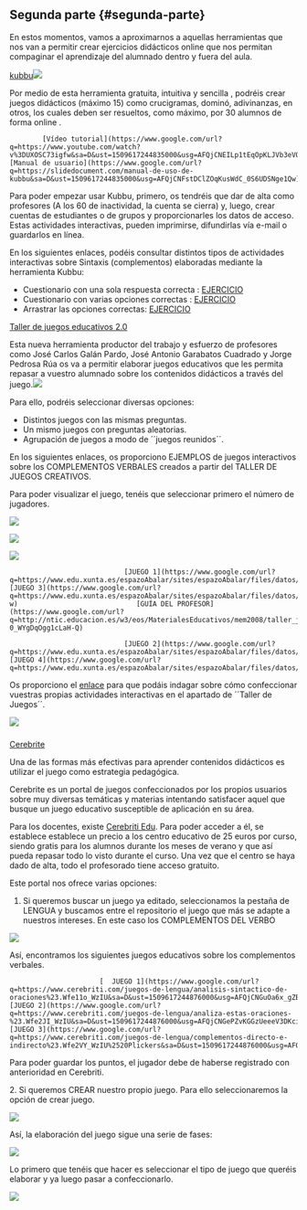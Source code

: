 ## Segunda parte {#segunda-parte}

En estos momentos, vamos a aproximarnos a aquellas herramientas que nos van a permitir crear ejercicios didácticos online que nos permitan compaginar el aprendizaje del alumnado dentro y fuera del aula.

[kubbu](https://www.google.com/url?q=http://www.kubbu.com/&sa=D&ust=1509617244833000&usg=AFQjCNFDW9zB1WV4Fje6TqBDStysow7RLA)![](images/image18.png)

Por medio de esta herramienta gratuita, intuitiva y sencilla ,  podréis crear juegos didácticos (máximo 15) como crucigramas, dominó, adivinanzas, en otros, los cuales deben ser resueltos, como máximo, por 30 alumnos de forma online .

            [Vídeo tutorial](https://www.google.com/url?q=https://www.youtube.com/watch?v%3DUXOSC73igfw&sa=D&ust=1509617244835000&usg=AFQjCNEILp1tEqOpKLJVb3eVO7C9iwkWhQ)                [Manual de usuario](https://www.google.com/url?q=https://slidedocument.com/manual-de-uso-de-kubbu&sa=D&ust=1509617244835000&usg=AFQjCNFstDClZOqKusWdC_0S6UDSNge1Qw)

Para poder empezar usar Kubbu, primero, os tendréis que dar de alta como profesores (A los 60 de inactividad, la cuenta se cierra) y, luego, crear cuentas de estudiantes o de grupos y proporcionarles los datos de acceso.  Estas actividades interactivas, pueden imprimirse, difundirlas vía e-mail o guardarlos en línea.

En los siguientes enlaces, podéis consultar distintos tipos de actividades interactivas sobre Sintaxis  (complementos) elaboradas mediante la herramienta Kubbu:

*   Cuestionario con una sola respuesta correcta : [EJERCICIO](https://www.google.com/url?q=http://www.kubbu.com/student/?i%3D1%26a%3D81986_repaso_de_sintaxis&sa=D&ust=1509617244838000&usg=AFQjCNEsFshgxcTTOamjyNAYE19jVTUdbg)
*   Cuestionario con varias opciones correctas : [EJERCICIO](https://www.google.com/url?q=http://www.kubbu.com/student/?i%3D1%26a%3D93523_66c__lengua_-_sintaxi&sa=D&ust=1509617244839000&usg=AFQjCNH656WbD1JDuRDBY6g1wVwAYv97Ag)
*   Arrastrar las opciones correctas: [EJERCICIO](https://www.google.com/url?q=http://www.kubbu.com/student/?i%3D1%26a%3D81986_repaso_de_sintaxis&sa=D&ust=1509617244839000&usg=AFQjCNGMY5NSTy5v9e9VyGcL0v3yIfKQZg)

[Taller de juegos educativos 2.0](https://www.google.com/url?q=http://ntic.educacion.es/w3/eos/MaterialesEducativos/mem2008/taller_juegos_edu/index.php&sa=D&ust=1509617244840000&usg=AFQjCNE4xJbsdbwQ_EPqQlFlFmB8yAnpqQ)

Esta nueva herramienta productor del trabajo y esfuerzo de profesores como José Carlos Galán Pardo, José Antonio Garabatos Cuadrado y Jorge Pedrosa Rúa os va a permitir elaborar juegos educativos que les permita  repasar a vuestro alumnado sobre  los contenidos didácticos a través del juego.![](images/image124.png)

 Para ello, podréis seleccionar diversas opciones:

*   Distintos juegos con las mismas preguntas.
*   Un mismo juegos con preguntas aleatorias.
*   Agrupación de juegos a modo de ´´juegos reunidos´´.

En los siguientes enlaces, os proporciono EJEMPLOS de juegos interactivos sobre los COMPLEMENTOS VERBALES creados a partir del  TALLER DE JUEGOS CREATIVOS.

Para poder visualizar el juego, tenéis que seleccionar primero el número  de jugadores.

![](images/image117.png)

![](images/image47.png)

  ![](images/image52.png)

                                [JUEGO 1](https://www.google.com/url?q=https://www.edu.xunta.es/espazoAbalar/sites/espazoAbalar/files/datos/1404895596/contido/juegosLengua/archivos/juegos/tema7/x12.html&sa=D&ust=1509617244870000&usg=AFQjCNFsa4KzuIFYB4CowXXsHpQqLBYJ1w)          [JUEGO 3](https://www.google.com/url?q=https://www.edu.xunta.es/espazoAbalar/sites/espazoAbalar/files/datos/1404895596/contido/juegosLengua/archivos/juegos/tema5/x6.html&sa=D&ust=1509617244870000&usg=AFQjCNHGti5087EgwqBNhyJ5hMEKPrXR-w)                             [GUÍA DEL PROFESOR](https://www.google.com/url?q=http://ntic.educacion.es/w3/eos/MaterialesEducativos/mem2008/taller_juegos_edu/ayuda/guiadelprofesor.pdf&sa=D&ust=1509617244871000&usg=AFQjCNHNG9e7vJr1-0_WYgDqOgg1cLaH-Q)

                                [JUEGO 2](https://www.google.com/url?q=https://www.edu.xunta.es/espazoAbalar/sites/espazoAbalar/files/datos/1404895596/contido/juegosLengua/archivos/juegos/tema6/x8.html&sa=D&ust=1509617244871000&usg=AFQjCNGOXuk8wHktox5oIbTNIGIoJ7lfzA)         [JUEGO 4](https://www.google.com/url?q=https://www.edu.xunta.es/espazoAbalar/sites/espazoAbalar/files/datos/1404895596/contido/juegosLengua/archivos/juegos/tema9/x15.html&sa=D&ust=1509617244872000&usg=AFQjCNHj1Uh_kip8MhUvw63ZLwt_sFU1Hg)

Os proporciono el [enlace](https://www.google.com/url?q=http://ntic.educacion.es/w3/eos/MaterialesEducativos/mem2008/taller_juegos_edu/index.php&sa=D&ust=1509617244872000&usg=AFQjCNGCaNpQULYidKEMUqijK_gG9wyQ-w) para que podáis indagar sobre cómo confeccionar vuestras propias actividades interactivas en el apartado de  ´´Taller de Juegos´´.

![](images/image119.png)

### 

[Cerebrite](https://www.google.com/url?q=https://www.cerebriti.com/&sa=D&ust=1509617244873000&usg=AFQjCNHYxAYUm5iGKUIJwVEh4ru2C1N21A)

Una de las formas más efectivas para aprender contenidos didácticos es utilizar el juego como estrategia pedagógica.

Cerebrite es un portal de juegos confeccionados por los propios usuarios sobre muy diversas temáticas y materias intentando satisfacer aquel que busque un juego educativo susceptible de aplicación en su área.

Para los docentes, existe [Cerebriti Edu](https://www.google.com/url?q=https://edu.cerebriti.com/?utm_source%3DWeb%26utm_medium%3DDestacado%26utm_campaign%3DDestacado%2520Home&sa=D&ust=1509617244874000&usg=AFQjCNH5P04Zu4ndPnZUK5Nf_ttdjWfpIQ). Para poder acceder a él, se establece establece un precio a los centro educativo de 25 euros por curso, siendo gratis para los alumnos  durante los meses de verano y que así pueda repasar todo lo visto durante el curso. Una vez que el centro se haya dado de alta, todo el profesorado tiene acceso gratuito.

Este portal nos ofrece varias opciones:

1.  Si queremos buscar un juego ya editado, seleccionamos la pestaña de LENGUA y buscamos entre el repositorio el juego que más se adapte a nuestros intereses. En este caso los COMPLEMENTOS DEL VERBO

![](images/image64.png)

Así, encontramos los siguientes juegos educativos sobre los complementos verbales.

                          [  JUEGO 1](https://www.google.com/url?q=https://www.cerebriti.com/juegos-de-lengua/analisis-sintactico-de-oraciones%23.Wfe11o_WzIU&sa=D&ust=1509617244876000&usg=AFQjCNGuOa6x_gZB8ADV_8NVU52sVO2Ujw)                                [JUEGO 2](https://www.google.com/url?q=https://www.cerebriti.com/juegos-de-lengua/analiza-estas-oraciones-%23.Wfe2JI_WzIU&sa=D&ust=1509617244876000&usg=AFQjCNGePZvKGGzUeeeV3DKcijGwqA3KFg)                            [JUEGO 3](https://www.google.com/url?q=https://www.cerebriti.com/juegos-de-lengua/complementos-directo-e-indirecto%23.Wfe2VY_WzIU%2520Plickers&sa=D&ust=1509617244876000&usg=AFQjCNHwvYCknYOTsKWBHtSTMObKlNz3DA)

Para poder guardar los puntos, el jugador debe de haberse registrado con anterioridad  en Cerebriti.

2\. Si queremos CREAR nuestro propio juego. Para ello seleccionaremos la opción de crear juego.

![](images/image123.png)

Así, la elaboración del juego sigue una serie de fases:

![](images/image107.png)

Lo primero que tenéis que hacer es seleccionar el tipo de juego que queréis elaborar y ya luego pasar a confeccionarlo.

![](images/image118.png)